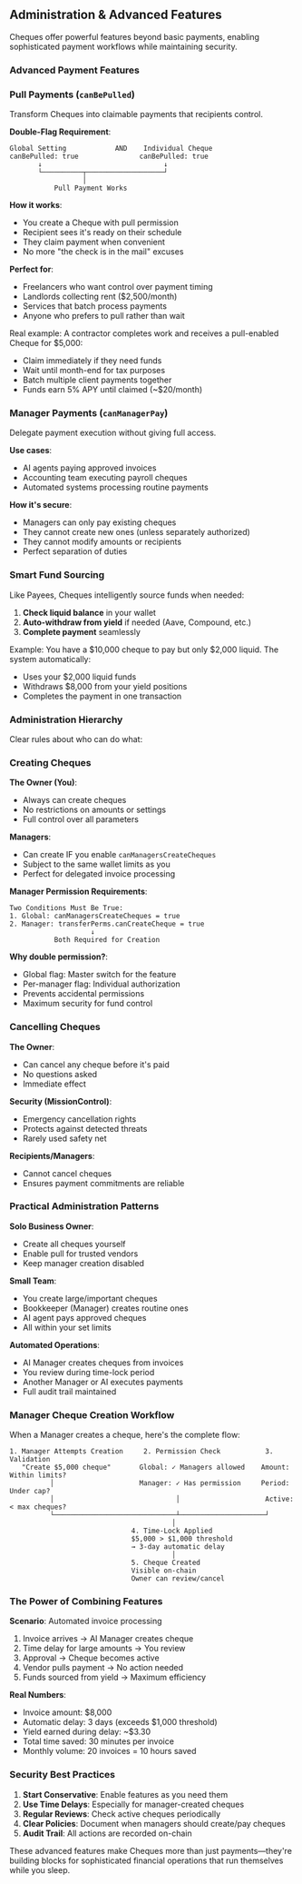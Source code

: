 ## Administration & Advanced Features

Cheques offer powerful features beyond basic payments, enabling sophisticated payment workflows while maintaining security.

### Advanced Payment Features

### Pull Payments (`canBePulled`)
Transform Cheques into claimable payments that recipients control.

**Double-Flag Requirement**:
```
Global Setting            AND    Individual Cheque
canBePulled: true               canBePulled: true
       ↓                              ↓
       └──────────┬───────────────────┘
                  │
           Pull Payment Works
```

**How it works**:
- You create a Cheque with pull permission
- Recipient sees it's ready on their schedule
- They claim payment when convenient
- No more "the check is in the mail" excuses

**Perfect for**:
- Freelancers who want control over payment timing
- Landlords collecting rent ($2,500/month)
- Services that batch process payments
- Anyone who prefers to pull rather than wait

Real example: 
A contractor completes work and receives a pull-enabled Cheque for $5,000:
- Claim immediately if they need funds
- Wait until month-end for tax purposes  
- Batch multiple client payments together
- Funds earn 5% APY until claimed (~$20/month)

### Manager Payments (`canManagerPay`)
Delegate payment execution without giving full access.

**Use cases**:
- AI agents paying approved invoices
- Accounting team executing payroll cheques
- Automated systems processing routine payments

**How it's secure**:
- Managers can only pay existing cheques
- They cannot create new ones (unless separately authorized)
- They cannot modify amounts or recipients
- Perfect separation of duties

### Smart Fund Sourcing

Like Payees, Cheques intelligently source funds when needed:

1. **Check liquid balance** in your wallet
2. **Auto-withdraw from yield** if needed (Aave, Compound, etc.)
3. **Complete payment** seamlessly

Example: You have a $10,000 cheque to pay but only $2,000 liquid. The system automatically:
- Uses your $2,000 liquid funds
- Withdraws $8,000 from your yield positions
- Completes the payment in one transaction

### Administration Hierarchy

Clear rules about who can do what:

### Creating Cheques
**The Owner (You)**: 
- Always can create cheques
- No restrictions on amounts or settings
- Full control over all parameters

**Managers**: 
- Can create IF you enable `canManagersCreateCheques`
- Subject to the same wallet limits as you
- Perfect for delegated invoice processing

**Manager Permission Requirements**:
```
Two Conditions Must Be True:
1. Global: canManagersCreateCheques = true
2. Manager: transferPerms.canCreateCheque = true
                    ↓
           Both Required for Creation
```

**Why double permission?**: 
- Global flag: Master switch for the feature
- Per-manager flag: Individual authorization
- Prevents accidental permissions
- Maximum security for fund control

### Cancelling Cheques
**The Owner**: 
- Can cancel any cheque before it's paid
- No questions asked
- Immediate effect

**Security (MissionControl)**: 
- Emergency cancellation rights
- Protects against detected threats
- Rarely used safety net

**Recipients/Managers**: 
- Cannot cancel cheques
- Ensures payment commitments are reliable

### Practical Administration Patterns

**Solo Business Owner**:
- Create all cheques yourself
- Enable pull for trusted vendors
- Keep manager creation disabled

**Small Team**:
- You create large/important cheques
- Bookkeeper (Manager) creates routine ones
- AI agent pays approved cheques
- All within your set limits

**Automated Operations**:
- AI Manager creates cheques from invoices
- You review during time-lock period
- Another Manager or AI executes payments
- Full audit trail maintained

### Manager Cheque Creation Workflow

When a Manager creates a cheque, here's the complete flow:

```
1. Manager Attempts Creation     2. Permission Check           3. Validation
   "Create $5,000 cheque"       Global: ✓ Managers allowed    Amount: Within limits?
          │                     Manager: ✓ Has permission     Period: Under cap?
          │                              │                     Active: < max cheques?
          └──────────────────────────────┴─────────────────────┘
                                        │
                              4. Time-Lock Applied
                              $5,000 > $1,000 threshold
                              → 3-day automatic delay
                                        │
                              5. Cheque Created
                              Visible on-chain
                              Owner can review/cancel
```

### The Power of Combining Features

**Scenario**: Automated invoice processing
1. Invoice arrives → AI Manager creates cheque
2. Time delay for large amounts → You review
3. Approval → Cheque becomes active
4. Vendor pulls payment → No action needed
5. Funds sourced from yield → Maximum efficiency

**Real Numbers**:
- Invoice amount: $8,000
- Automatic delay: 3 days (exceeds $1,000 threshold)
- Yield earned during delay: ~$3.30
- Total time saved: 30 minutes per invoice
- Monthly volume: 20 invoices = 10 hours saved

### Security Best Practices

1. **Start Conservative**: Enable features as you need them
2. **Use Time Delays**: Especially for manager-created cheques  
3. **Regular Reviews**: Check active cheques periodically
4. **Clear Policies**: Document when managers should create/pay cheques
5. **Audit Trail**: All actions are recorded on-chain

These advanced features make Cheques more than just payments—they're building blocks for sophisticated financial operations that run themselves while you sleep.